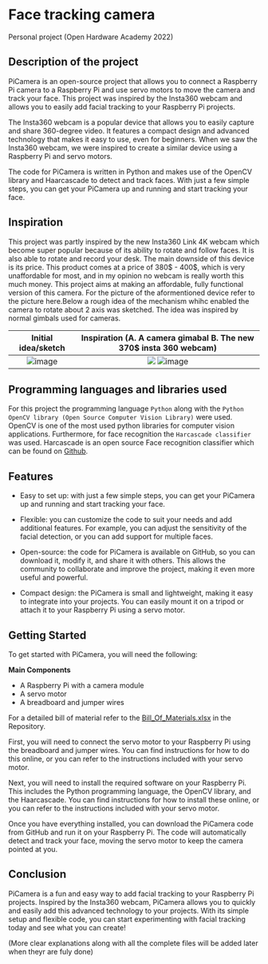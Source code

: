 # **Face tracking camera**
Personal project (Open Hardware Academy 2022)
<!-- ## **Introduction** -->
 ## Description of the project  
 
 
PiCamera is an open-source project that allows you to connect a Raspberry Pi camera to a Raspberry Pi and use servo motors to move the camera and track your face. This project was inspired by the Insta360 webcam and allows you to easily add facial tracking to your Raspberry Pi projects.

The Insta360 webcam is a popular device that allows you to easily capture and share 360-degree video. It features a compact design and advanced technology that makes it easy to use, even for beginners. When we saw the Insta360 webcam, we were inspired to create a similar device using a Raspberry Pi and servo motors.

The code for PiCamera is written in Python and makes use of the OpenCV library and Haarcascade to detect and track faces. With just a few simple steps, you can get your PiCamera up and running and start tracking your face.

<!-- This device is a recording device which is able to recognize any face in front of it. Furthermore, in case of any movement this camera set-up makes use of two servo motors to rotate horizantally and vertically in order to to make sure the face of the person being recorded is always in the centre of the screen. The main components of this device are a Raspberry pi 4 (the brain of the device) and a pi camera (responsible for capturing footage). In addition to the Raspberry pi and the pi camera, this device consists of 2 servo motors which enable the camera to rotate in 2 different axis. The rotating servo motors are the main elements allowing the camera to have a wider view compared to a stationary camer. It is this feature which allows it to follow the face as it moves. -->

## Inspiration
This project was partly inspired by the new Insta360 Link 4K webcam which become super popular because of its ability to rotate and follow faces. It is also able to rotate and record your desk. The main downside of this device is its price. This product comes at a price of 380$ - 400$, which is very unaffordable for most, and in my opinion no webcam is really worth this much money. This project aims at making an affordable, fully functional version of this camera. For the picture of the aformentioned device refer to the picture here.Below a rough idea of the mechanism whihc enabled the camera to rotate about 2 axis was sketched. The idea was inspired by normal gimbals used for cameras.
<!--- |![Initial sketch](https://i.imgur.com/MkXis10.jpg =300x200)|
|:--:| 
| Initial idea/sketch |

|![](https://i.imgur.com/l4NTfpp.jpg)|
|:--:| 
| The inspiration |--->


Initial idea/sketch             |  Inspiration (A. A camera gimabal B. The new 370$ insta 360 webcam)
:-------------------------:|:-------------------------:
![image](https://user-images.githubusercontent.com/112695184/191833284-2e627725-c3d1-44d6-a044-ef9256955328.png)  |  ![](https://i.imgur.com/l4NTfpp.jpg) ![image](https://user-images.githubusercontent.com/112695184/191833070-161108ca-7df0-4cce-99eb-20ee3b9895b5.png)


## Programming languages and libraries used
For this project the programming language ``` Python ``` along with the ```Python OpenCV library (Open Source Computer Vision Library)``` were used. OpenCV is one of the most used python libraries for computer vision applications. Furthermore, for face recognition  the ```Harcascade classifier``` was used. Harcascade is an open source Face recognition classifier which can be found on [Github](https://github.com/opencv/opencv/tree/master/data/haarcascades).


## Features
- Easy to set up: with just a few simple steps, you can get your PiCamera up and running and start tracking your face.

- Flexible: you can customize the code to suit your needs and add additional features. For example, you can adjust the sensitivity of the facial detection, or you can add support for multiple faces.

- Open-source: the code for PiCamera is available on GitHub, so you can download it, modify it, and share it with others. This allows the community to collaborate and improve the project, making it even more useful and powerful. 

- Compact design: the PiCamera is small and lightweight, making it easy to integrate into your projects. You can easily mount it on a tripod or attach it to your Raspberry Pi using a servo motor.



## Getting Started
To get started with PiCamera, you will need the following:

**Main Components**
- A Raspberry Pi with a camera module
- A servo motor
- A breadboard and jumper wires


For a detailed bill of material refer to the [Bill_Of_Materials.xlsx](https://github.com/moeb8001/facetrackingcamera/blob/main/Bill_Of_Materials.xlsx) in the Repository.

First, you will need to connect the servo motor to your Raspberry Pi using the breadboard and jumper wires. You can find instructions for how to do this online, or you can refer to the instructions included with your servo motor.

Next, you will need to install the required software on your Raspberry Pi. This includes the Python programming language, the OpenCV library, and the Haarcascade. You can find instructions for how to install these online, or you can refer to the instructions included with your servo motor.

Once you have everything installed, you can download the PiCamera code from GitHub and run it on your Raspberry Pi. The code will automatically detect and track your face, moving the servo motor to keep the camera pointed at you.



## Conclusion
PiCamera is a fun and easy way to add facial tracking to your Raspberry Pi projects. Inspired by the Insta360 webcam, PiCamera allows you to quickly and easily add this advanced technology to your projects. With its simple setup and flexible code, you can start experimenting with facial tracking today and see what you can create!

(More clear explanations along with all the complete files will be added later when theyr are fuly done)
